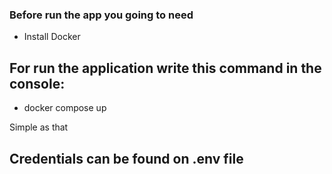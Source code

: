 ### Before run the app you going to need

- Install Docker

## For run the application write this command in the console:
- docker compose up

Simple as that

## Credentials can be found on .env file
